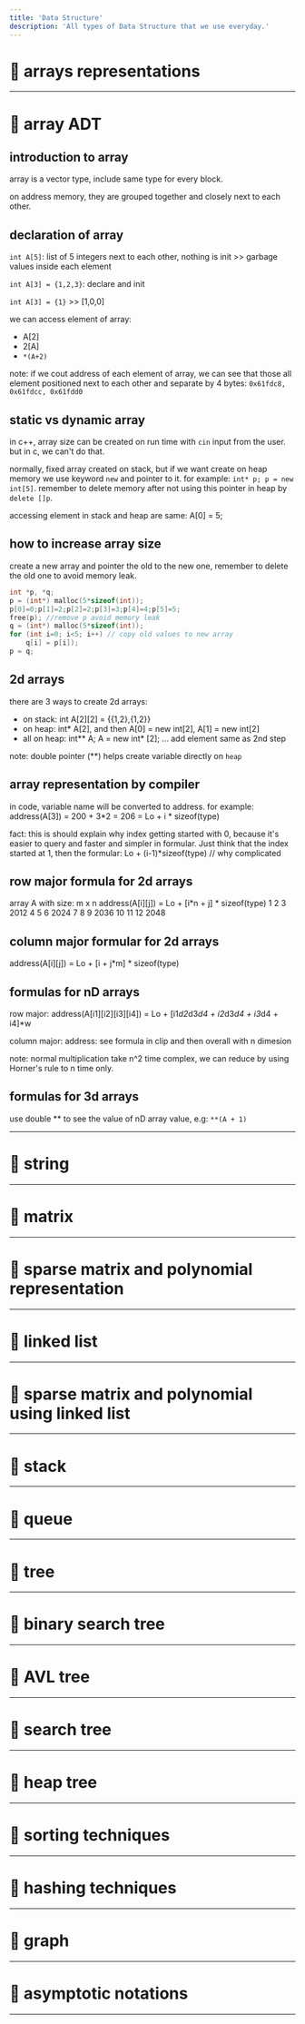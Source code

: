 ```yaml
---
title: 'Data Structure'
description: 'All types of Data Structure that we use everyday.'
---
```


# 🥕 arrays representations

---

# 🥕 array ADT

## introduction to array

array is a vector type, include same type for every block.

on address memory, they are grouped together and closely next to each other.

## declaration of array

`int A[5]`: list of 5 integers next to each other, nothing is init >> garbage values inside each element

`int A[3] = {1,2,3}`: declare and init

`int A[3] = {1}` >> [1,0,0]

we can access element of array:

- A[2]
- 2[A]
- `*(A+2)`

note: if we cout address of each element of array, we can see that those all element positioned next to each other and separate by 4 bytes: `0x61fdc8, 0x61fdcc, 0x61fdd0`

## static vs dynamic array

in c++, array size can be created on run time with `cin` input from the user. but in c, we can't do that.

normally, fixed array created on stack, but if we want create on heap memory we use keyword `new` and pointer to it. for example: `int* p; p = new int[5]`. remember to delete memory after not using this pointer in heap by `delete []p`.

accessing element in stack and heap are same: A[0] = 5;

## how to increase array size

create a new array and pointer the old to the new one, remember to delete the old one to avoid memory leak.

```cpp
int *p, *q;
p = (int*) malloc(5*sizeof(int));
p[0]=0;p[1]=2;p[2]=2;p[3]=3;p[4]=4;p[5]=5;
free(p); //remove p avoid memory leak
q = (int*) malloc(5*sizeof(int));
for (int i=0; i<5; i++) // copy old values to new array
    q[i] = p[i]);
p = q;
```

## 2d arrays

there are 3 ways to create 2d arrays:

- on stack: int A[2][2] = {{1,2},{1,2}}
- on heap: int* A[2], and then A[0] = new int[2], A[1] = new int[2]
- all on heap: int** A; A = new int* [2]; ... add element same as 2nd step

note: double pointer (**) helps create variable directly on `heap`

## array representation by compiler

in code, variable name will be converted to address. for example: address(A[3]) = 200 + 3*2 = 206 = Lo + i * sizeof(type)

fact: this is should explain why index getting started with 0, because it's easier to query and faster and simpler in formular. Just think that the index started at 1, then the formular: Lo + (i-1)*sizeof(type) // why complicated

## row major formula for 2d arrays

array A with size: m x n
address(A[i][j]) = Lo + [i*n + j] * sizeof(type)
1 2 3 2012
4 5 6 2024
7 8 9 2036
10 11 12 2048

## column major formular for 2d arrays

address(A[i][j]) = Lo + [i + j*m] * sizeof(type)

## formulas for nD arrays

row major: 
address(A[i1][i2][i3][i4]) = Lo + [i1*d2*d3*d4 + i2*d3*d4 + i3*d4 + i4]*w

column major:
address: see formula in clip and then overall with n dimesion

note: normal multiplication take n^2 time complex, we can reduce by using Horner's rule to n time only.

## formulas for 3d arrays

use double ** to see the value of nD array value, e.g: `**(A + 1)`

---

# 🥕 string

---

# 🥕 matrix

---

# 🥕 sparse matrix and polynomial representation

---

# 🥕 linked list

---

# 🥕 sparse matrix and polynomial using linked list

---

# 🥕 stack

---

# 🥕 queue

---

# 🥕 tree

---

# 🥕 binary search tree

---

# 🥕 AVL tree

---

# 🥕 search tree

---

# 🥕 heap tree

---

# 🥕 sorting techniques

---

# 🥕 hashing techniques

---

# 🥕 graph

---

# 🥕 asymptotic notations

---
